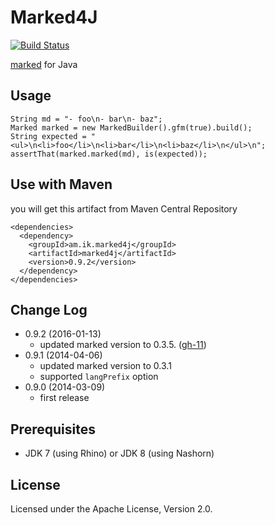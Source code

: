 # Marked4J

[![Build Status](https://travis-ci.org/making/marked4j.svg?branch=master)](https://travis-ci.org/making/marked4j)

[marked](https://github.com/chjj/marked) for Java

## Usage

    String md = "- foo\n- bar\n- baz";
    Marked marked = new MarkedBuilder().gfm(true).build();
    String expected = "<ul>\n<li>foo</li>\n<li>bar</li>\n<li>baz</li>\n</ul>\n";
    assertThat(marked.marked(md), is(expected));

## Use with Maven

you will get this artifact from Maven Central Repository

    <dependencies>
      <dependency>
        <groupId>am.ik.marked4j</groupId>
        <artifactId>marked4j</artifactId>
        <version>0.9.2</version>
      </dependency>
    </dependencies>

## Change Log

* 0.9.2 (2016-01-13)
  * updated marked version to 0.3.5. ([gh-11](https://github.com/making/marked4j/issues/11))
* 0.9.1 (2014-04-06)
  * updated marked version to 0.3.1
  * supported `langPrefix` option
* 0.9.0 (2014-03-09)
  * first release

## Prerequisites

* JDK 7 (using Rhino) or JDK 8 (using Nashorn) 

## License

Licensed under the Apache License, Version 2.0.
